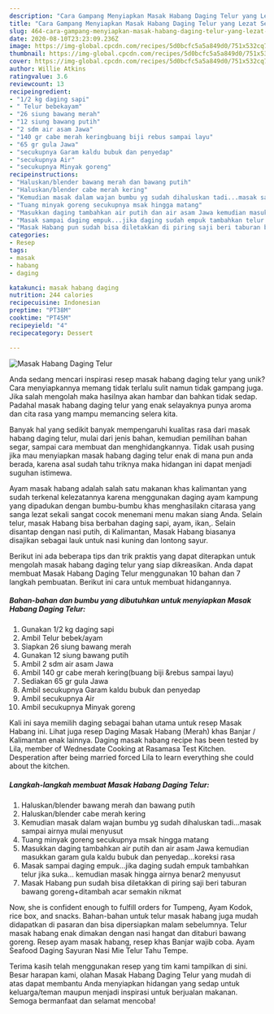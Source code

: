 ```yaml
---
description: "Cara Gampang Menyiapkan Masak Habang Daging Telur yang Lezat Sekali"
title: "Cara Gampang Menyiapkan Masak Habang Daging Telur yang Lezat Sekali"
slug: 464-cara-gampang-menyiapkan-masak-habang-daging-telur-yang-lezat-sekali
date: 2020-08-10T23:23:09.236Z
image: https://img-global.cpcdn.com/recipes/5d0bcfc5a5a849d0/751x532cq70/masak-habang-daging-telur-foto-resep-utama.jpg
thumbnail: https://img-global.cpcdn.com/recipes/5d0bcfc5a5a849d0/751x532cq70/masak-habang-daging-telur-foto-resep-utama.jpg
cover: https://img-global.cpcdn.com/recipes/5d0bcfc5a5a849d0/751x532cq70/masak-habang-daging-telur-foto-resep-utama.jpg
author: Willie Atkins
ratingvalue: 3.6
reviewcount: 13
recipeingredient:
- "1/2 kg daging sapi"
- " Telur bebekayam"
- "26 siung bawang merah"
- "12 siung bawang putih"
- "2 sdm air asam Jawa"
- "140 gr cabe merah keringbuang biji rebus sampai layu"
- "65 gr gula Jawa"
- "secukupnya Garam kaldu bubuk dan penyedap"
- "secukupnya Air"
- "secukupnya Minyak goreng"
recipeinstructions:
- "Haluskan/blender bawang merah dan bawang putih"
- "Haluskan/blender cabe merah kering"
- "Kemudian masak dalam wajan bumbu yg sudah dihaluskan tadi...masak sampai airnya mulai menyusut"
- "Tuang minyak goreng secukupnya msak hingga matang"
- "Masukkan daging tambahkan air putih dan air asam Jawa kemudian masukkan garam gula kaldu bubuk dan penyedap...koreksi rasa"
- "Masak sampai daging empuk...jika daging sudah empuk tambahkan telur jika suka... kemudian masak hingga airnya benar2 menyusut"
- "Masak Habang pun sudah bisa diletakkan di piring saji beri taburan bawang goreng+ditambah acar semakin nikmat"
categories:
- Resep
tags:
- masak
- habang
- daging

katakunci: masak habang daging 
nutrition: 244 calories
recipecuisine: Indonesian
preptime: "PT38M"
cooktime: "PT45M"
recipeyield: "4"
recipecategory: Dessert

---
```



![Masak Habang Daging Telur](https://img-global.cpcdn.com/recipes/5d0bcfc5a5a849d0/751x532cq70/masak-habang-daging-telur-foto-resep-utama.jpg)

Anda sedang mencari inspirasi resep masak habang daging telur yang unik? Cara menyiapkannya memang tidak terlalu sulit namun tidak gampang juga. Jika salah mengolah maka hasilnya akan hambar dan bahkan tidak sedap. Padahal masak habang daging telur yang enak selayaknya punya aroma dan cita rasa yang mampu memancing selera kita.

Banyak hal yang sedikit banyak mempengaruhi kualitas rasa dari masak habang daging telur, mulai dari jenis bahan, kemudian pemilihan bahan segar, sampai cara membuat dan menghidangkannya. Tidak usah pusing jika mau menyiapkan masak habang daging telur enak di mana pun anda berada, karena asal sudah tahu triknya maka hidangan ini dapat menjadi suguhan istimewa.

Ayam masak habang adalah salah satu makanan khas kalimantan yang sudah terkenal kelezatannya karena menggunakan daging ayam kampung yang dipadukan dengan bumbu-bumbu khas menghasilakn citarasa yang sanga lezat sekali sangat cocok menemani menu makan siang Anda. Selain telur, masak Habang bisa berbahan daging sapi, ayam, ikan,. Selain disantap dengan nasi putih, di Kalimantan, Masak Habang biasanya disajikan sebagai lauk untuk nasi kuning dan lontong sayur.


Berikut ini ada beberapa tips dan trik praktis yang dapat diterapkan untuk mengolah masak habang daging telur yang siap dikreasikan. Anda dapat membuat Masak Habang Daging Telur menggunakan 10 bahan dan 7 langkah pembuatan. Berikut ini cara untuk membuat hidangannya.

<!--inarticleads1-->

##### Bahan-bahan dan bumbu yang dibutuhkan untuk menyiapkan Masak Habang Daging Telur:

1. Gunakan 1/2 kg daging sapi
1. Ambil  Telur bebek/ayam
1. Siapkan 26 siung bawang merah
1. Gunakan 12 siung bawang putih
1. Ambil 2 sdm air asam Jawa
1. Ambil 140 gr cabe merah kering(buang biji &amp;rebus sampai layu)
1. Sediakan 65 gr gula Jawa
1. Ambil secukupnya Garam kaldu bubuk dan penyedap
1. Ambil secukupnya Air
1. Ambil secukupnya Minyak goreng


Kali ini saya memilih daging sebagai bahan utama untuk resep Masak Habang ini. Lihat juga resep Daging Masak Habang (Merah) khas Banjar / Kalimantan enak lainnya. Daging masak habang recipe has been tested by Lila, member of Wednesdate Cooking at Rasamasa Test Kitchen. Desperation after being married forced Lila to learn everything she could about the kitchen. 

<!--inarticleads2-->

##### Langkah-langkah membuat Masak Habang Daging Telur:

1. Haluskan/blender bawang merah dan bawang putih
1. Haluskan/blender cabe merah kering
1. Kemudian masak dalam wajan bumbu yg sudah dihaluskan tadi...masak sampai airnya mulai menyusut
1. Tuang minyak goreng secukupnya msak hingga matang
1. Masukkan daging tambahkan air putih dan air asam Jawa kemudian masukkan garam gula kaldu bubuk dan penyedap...koreksi rasa
1. Masak sampai daging empuk...jika daging sudah empuk tambahkan telur jika suka... kemudian masak hingga airnya benar2 menyusut
1. Masak Habang pun sudah bisa diletakkan di piring saji beri taburan bawang goreng+ditambah acar semakin nikmat


Now, she is confident enough to fulfill orders for Tumpeng, Ayam Kodok, rice box, and snacks. Bahan-bahan untuk telur masak habang juga mudah didapatkan di pasaran dan bisa dipersiapkan malam sebelumnya. Telur masak habang enak dimakan dengan nasi hangat dan ditaburi bawang goreng. Resep ayam masak habang, resep khas Banjar wajib coba. Ayam Seafood Daging Sayuran Nasi Mie Telur Tahu Tempe. 

Terima kasih telah menggunakan resep yang tim kami tampilkan di sini. Besar harapan kami, olahan Masak Habang Daging Telur yang mudah di atas dapat membantu Anda menyiapkan hidangan yang sedap untuk keluarga/teman maupun menjadi inspirasi untuk berjualan makanan. Semoga bermanfaat dan selamat mencoba!
